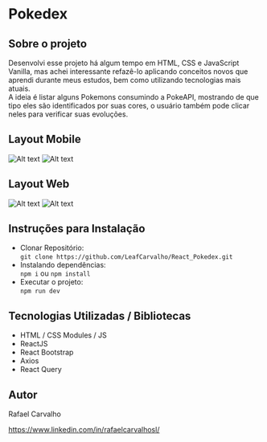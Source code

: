 # Pokedex

## Sobre o projeto
Desenvolvi esse projeto há algum tempo em HTML, CSS e JavaScript Vanilla, mas achei interessante refazê-lo aplicando conceitos novos que aprendi durante meus estudos, bem como utilizando tecnologias mais atuais.<br> A ideia é listar alguns Pokemons consumindo a PokeAPI, mostrando de que tipo eles são identificados por suas cores, o usuário também pode clicar neles para verificar suas evoluções.

## Layout Mobile
![Alt text](image.png)
![Alt text](image-1.png)

## Layout Web
![Alt text](image-2.png)
![Alt text](image-3.png)

## Instruções para Instalação
- Clonar Repositório:<br>
`git clone https://github.com/LeafCarvalho/React_Pokedex.git`
- Instalando dependências:<br>
`npm i` ou `npm install`
- Executar o projeto:<br>
`npm run dev`

## Tecnologias Utilizadas / Bibliotecas
- HTML / CSS Modules / JS
- ReactJS
- React Bootstrap
- Axios
- React Query

## Autor
Rafael Carvalho

https://www.linkedin.com/in/rafaelcarvalhosl/